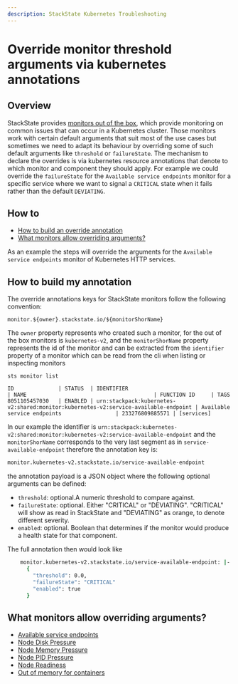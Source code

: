 ```yaml
---
description: StackState Kubernetes Troubleshooting
---
```


# Override monitor threshold arguments via kubernetes annotations

## Overview

StackState provides [monitors out of the box](/use/alerting/k8s-monitors.md), which provide monitoring on common issues that can occur in a Kubernetes cluster. Those monitors work with certain default arguments that suit most of the use cases but sometimes we need to adapt its behaviour by overriding some of such default arguments  like `threshold` or `failureState`.
The mechanism to declare the overrides is via kubernetes resource annotations that denote to which monitor and component they should apply. For example we could override the `failureState` for the `Available service endpoints` monitor for a specific service where we want to signal a `CRITICAL` state when it fails rather than the default `DEVIATING`.

## How to

* [How to build an override annotation](#how-to-build-an-override-annotation)
* [What monitors allow overriding arguments?](#what-monitor-allows-overriding)

As an example the steps will override the arguments for the `Available service endpoints` monitor of Kubernetes HTTP services.

## How to build my annotation

The override annotations keys for StackState monitors follow the following convention:
```
monitor.${owner}.stackstate.io/${monitorShorName}
```
The `owner` property represents who created such a monitor, for the out of the box monitors is `kubernetes-v2`, and the `monitorShorName` property represents the id of the monitor and can be extracted from the `identifier` property of a monitor which can be read from the cli when listing or inspecting monitors
```
sts monitor list

ID              | STATUS  | IDENTIFIER                                                                          | NAME                                        | FUNCTION ID     | TAGS                                                                                  
8051105457030   | ENABLED | urn:stackpack:kubernetes-v2:shared:monitor:kubernetes-v2:service-available-endpoint | Available service endpoints                 | 233276809885571 | [services]         
```

In our example the identifier is `urn:stackpack:kubernetes-v2:shared:monitor:kubernetes-v2:service-available-endpoint` and the `monitorShorName` corresponds to the very last segment as in `service-available-endpoint` therefore the annotation key is:
```bash
monitor.kubernetes-v2.stackstate.io/service-available-endpoint
```

the annotation payload is a JSON object where the following optional arguments can be defined:
* `threshold`: optional.A numeric threshold to compare against.
* `failureState`: optional. Either "CRITICAL" or "DEVIATING". "CRITICAL" will show as read in StackState and "DEVIATING" as orange, to denote different severity.
* `enabled`: optional. Boolean that determines if the monitor would produce a health state for that component.

The full annotation then would look like
```bash
    monitor.kubernetes-v2.stackstate.io/service-available-endpoint: |-
      {
        "threshold": 0.0,
        "failureState": "CRITICAL"
        "enabled": true
      }
```

## What monitors allow overriding arguments?
* [Available service endpoints](/use/alerting/kubernetes-monitors.md#available-service-endpoints)
* [Node Disk Pressure](/use/alerting/kubernetes-monitors.md#node-disk-pressure)
* [Node Memory Pressure](/use/alerting/kubernetes-monitors.md#node-memory-pressure)
* [Node PID Pressure](/use/alerting/kubernetes-monitors.md#node-pid-pressure)
* [Node Readiness](/use/alerting/kubernetes-monitors.md#node-readiness)
* [Out of memory for containers](/use/alerting/kubernetes-monitors.md#out-of-memory-for-containers)
